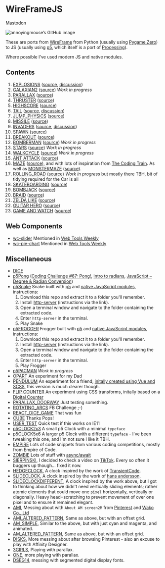 # WireFrameJS

<a rel="me" href="https://social.vivaldi.net/@dominicmyers">Mastodon</a>

![annoyingmouse’s GitHub image](https://crd.so/i/annoyingmouse?dark&removeLink)

These are ports from [WireFrame](https://wireframe.raspberrypi.org/) from Python (usually using [Pygame Zero](https://pygame-zero.readthedocs.io/)) to JS (usually using [p5](https://p5js.org/), which itself is a port of [Processing](https://processing.org/)). 

Where possible I've used modern JS and native modules.

## Contents

1. [EXPLOSIONS](https://annoyingmouse.js.org/WireFrameJS/001-EXPLOSIONS/) ([source](https://github.com/Wireframe-Magazine/Wireframe-1), [discussion](http://drmsite.blogspot.com/2019/03/p5-explosions.html))
2. [GALAXIAN2](https://annoyingmouse.js.org/WireFrameJS/002-GALAXIAN2/) ([source](https://github.com/Wireframe-Magazine/Wireframe-2)) _Work in progress_  
3. [PARALLAX](https://annoyingmouse.js.org/WireFrameJS/003-PARALLAX/) ([source](https://github.com/Wireframe-Magazine/Wireframe-3))
4. [THRUSTER](https://annoyingmouse.js.org/WireFrameJS/004-THRUSTER/) ([source](https://github.com/Wireframe-Magazine/Wireframe-4))
5. [HIGHSCORE](https://annoyingmouse.js.org/WireFrameJS/005-HIGHSCORE/) ([source](https://github.com/Wireframe-Magazine/Wireframe-5))
6. [TAIL](https://annoyingmouse.js.org/WireFrameJS/006-TAIL/) ([source](https://github.com/Wireframe-Magazine/Wireframe-6), [discussion](http://drmsite.blogspot.com/2019/03/p5-tail.html))
7. [JUMP_PHYSICS](https://annoyingmouse.js.org/WireFrameJS/007-JUMP_PHYSICS/) ([source](https://github.com/Wireframe-Magazine/Wireframe-7))
8. [MISSILE](https://annoyingmouse.js.org/WireFrameJS/008-MISSILE/) ([source](https://github.com/Wireframe-Magazine/Wireframe-8))
9. [INVADERS](https://annoyingmouse.js.org/WireFrameJS/009-INVADERS/) ([source](https://github.com/Wireframe-Magazine/Wireframe-9), [discussion](http://drmsite.blogspot.com/2019/04/p5-invader.html))
10. [SPAWN](https://annoyingmouse.js.org/WireFrameJS/010-SPAWN/) ([source](https://github.com/Wireframe-Magazine/Wireframe-10))
11. [BREAKOUT](https://annoyingmouse.js.org/WireFrameJS/011-BREAKOUT/) ([source](https://github.com/Wireframe-Magazine/Wireframe-11))
12. [BOMBERMAN](https://annoyingmouse.js.org/WireFrameJS/012-BOMBERMAN/) ([source](https://github.com/Wireframe-Magazine/Wireframe-12)) _Work in progress_
13. [STARS](https://annoyingmouse.js.org/WireFrameJS/013-STARS/) ([source](https://github.com/Wireframe-Magazine/Wireframe-13)) _Work in progress_
14. [WALKCYCLE](https://annoyingmouse.js.org/WireFrameJS/014-WALKCYCLE/) ([source](https://github.com/Wireframe-Magazine/Wireframe-14)) _Work in progress_
15. [ANT ATTACK](https://annoyingmouse.js.org/WireFrameJS/015-ANT_ATTACK/) ([source](https://github.com/Wireframe-Magazine/Wireframe-15))
18. [MAZE](https://annoyingmouse.js.org/WireFrameJS/018-MAZE/) ([source](https://github.com/Wireframe-Magazine/Wireframe18/tree/master/maze-algorithms)), and with lots of inspiration from [The Coding Train](https://www.youtube.com/watch?v=HyK_Q5rrcr4). As well as [MONSTERMAZE](https://annoyingmouse.js.org/WireFrameJS/018-MONSTERMAZE/) ([source](https://github.com/Wireframe-Magazine/Wireframe18/tree/master/source-code)).
31. [ROLLING_ROAD](https://annoyingmouse.js.org/WireFrameJS/031-ROLLING_ROAD/) ([source](https://github.com/Wireframe-Magazine/Wireframe-31)) _Work in progress_ but mostly there TBH, bit of tidying required for the Car is all
58. [SKATEBOARDING](https://annoyingmouse.js.org/WireFrameJS/058-SKATEBOARDING/) ([source](https://github.com/Wireframe-Magazine/Wireframe-58/tree/main/source-code-skateboarding))
59. [BOMBJACK](https://annoyingmouse.js.org/WireFrameJS/059-BOMBJACK/) ([source](https://github.com/Wireframe-Magazine/Wireframe-59/tree/main/bombjack-source-code))
60. [BRAID](https://annoyingmouse.js.org/WireFrameJS/060-BRAID/) ([source](https://github.com/Wireframe-Magazine/Wireframe-60/tree/main/source-code-braid))
61. [ZELDA LIKE](https://annoyingmouse.js.org/WireFrameJS/061-ZELDA_LIKE/) ([source](https://github.com/Wireframe-Magazine/Wireframe-61/tree/main/zelda-like))
62. [GUITAR HERO](https://annoyingmouse.js.org/WireFrameJS/062-GUITAR_HERO/) ([source](https://github.com/Wireframe-Magazine/Wireframe-63/tree/main/source-code-game-and-watch))
63. [GAME AND WATCH](https://annoyingmouse.js.org/WireFrameJS/063-GAME_AND_WATCH/) ([source](https://github.com/Wireframe-Magazine/Wireframe-62/tree/main/guitar-hero-source-code)) 

## Web Components

- [wc-slider](https://annoyingmouse.js.org/WireFrameJS/000-MISCELLANEOUS/WC_SLIDER/) Mentioned in [Web Tools Weekly](https://mailchi.mp/webtoolsweekly/web-tools-485)
- [wc-pie-chart](https://annoyingmouse.js.org/WireFrameJS/000-MISCELLANEOUS/WC_PIE_CHART/) Mentioned in [Web Tools Weekly](https://mailchi.mp/webtoolsweekly/web-tools-487)

## Miscellaneous

- [DICE](https://annoyingmouse.js.org/WireFrameJS/000-MISCELLANEOUS/DICE/)
- [p5Pong](https://annoyingmouse.js.org/WireFrameJS/000-MISCELLANEOUS/p5PONG/) ([Coding Challenge #67: Pong!](https://www.youtube.com/watch?v=IIrC5Qcb2G4), [Intro to radians](https://www.khanacademy.org/math/algebra2/trig-functions/intro-to-radians-alg2/v/introduction-to-radians), [JavaScript – Degree & Radian Conversion](http://cwestblog.com/2012/11/12/javascript-degree-and-radian-conversion/))
- [p5Snake](https://annoyingmouse.js.org/WireFrameJS/000-MISCELLANEOUS/p5SNAKE/) Snake built with [p5](https://p5js.org/) and [native JavaScript modules](https://developer.mozilla.org/en-US/docs/Web/JavaScript/Reference/Statements/import), instructions:
  1. Download this repo and extract it to a folder you'll remember. 
  2. Install [http-server](https://github.com/indexzero/http-server) (instructions via the link).
  3. Open a terminal window and navigate to the folder containing the extracted code.
  4. Enter `http-server` in the terminal.
  5. Play Snake
- [p5FROGGER](https://annoyingmouse.js.org/WireFrameJS/000-MISCELLANEOUS/p5FROGGER/) Frogger built with [p5](https://p5js.org/) and [native JavaScript modules](https://developer.mozilla.org/en-US/docs/Web/JavaScript/Reference/Statements/import), instructions:
  1. Download this repo and extract it to a folder you'll remember. 
  2. Install [http-server](https://github.com/indexzero/http-server) (instructions via the link).
  3. Open a terminal window and navigate to the folder containing the extracted code.
  4. Enter `http-server` in the terminal.
  5. Play Frogger  
- [p5PACMAN](https://annoyingmouse.js.org/WireFrameJS/000-MISCELLANEOUS/p5PACMAN/) _Work in progress_  
- [OPART](https://annoyingmouse.js.org/WireFrameJS/000-MISCELLANEOUS/OPART/) An experiment for my Dad  
- [PENDULUM](https://annoyingmouse.js.org/WireFrameJS/000-MISCELLANEOUS/PENDULUM/) An experiment for a friend, [initally created using Vue and SCSS](https://annoyingmouse.js.org/WireFrameJS/000-MISCELLANEOUS/PENDULUM/old.html), this version is much clearer though.
- [FLIP COUNTER](https://annoyingmouse.js.org/WireFrameJS/000-MISCELLANEOUS/COUNTER/) An experiment using CSS transforms, initally based on a [Digital Counter](https://repl.it/@annoyingmouse/Digital-Counter)
- [PARALLAX_DOORWAY](https://annoyingmouse.js.org/WireFrameJS/000-MISCELLANEOUS/PARALLAX_DOORWAY/) Just testing something.
- [ROTATING_ARCS](https://annoyingmouse.js.org/WireFrameJS/000-MISCELLANEOUS/ROTATING_ARCS/) FB Challenge ;-)
- [REACT_DICE_GAME](https://annoyingmouse.js.org/WireFrameJS/000-MISCELLANEOUS/REACT_DICE_GAME/) That was fun
- [CUBE](https://annoyingmouse.js.org/WireFrameJS/000-MISCELLANEOUS/CUBE/) Thanks Pops!
- [USER_TEST](https://annoyingmouse.js.org/WireFrameJS/000-MISCELLANEOUS/USER_TEST/) Quick test if this works on IE11
- [p5CLOCK2x3](https://annoyingmouse.js.org/WireFrameJS/000-MISCELLANEOUS/p5CLOCK2x3/) A small p5 Clock with a minimal `typeface`
- [p5CLOCK5x6](https://annoyingmouse.js.org/WireFrameJS/000-MISCELLANEOUS/p5CLOCK5x6/) A larger p5 Clock with a different `typeface` - I've been tweaking this one, and I'm not sure I like it TBH.
- [EMPIRE](https://annoyingmouse.js.org/WireFrameJS/000-MISCELLANEOUS/EMPIRE/) Lots of code snippets from various coding competitions, mostly from Empire of Code.
- [ZOMBIE](https://annoyingmouse.js.org/WireFrameJS/000-MISCELLANEOUS/ZOMBIE/) Lots of stuff with [async/await](https://nodejs.dev/learn/modern-asynchronous-javascript-with-async-and-await)
- [SIERPINSKI](https://annoyingmouse.js.org/WireFrameJS/000-MISCELLANEOUS/SIERPINSKI/), I decided to check a video on [TikTok](https://vm.tiktok.com/ZMFJCm8Rh/). Every so often it buggers up though... fixed it now.
- [HEDGECLOCK](https://annoyingmouse.js.org/WireFrameJS/000-MISCELLANEOUS/HEDGECLOCK/), A clock inspired by the work of [TransientCode](https://x.com/TransientCode).
- [SLIDECLOCK](https://annoyingmouse.js.org/WireFrameJS/000-MISCELLANEOUS/SLIDECLOCK/), A clock inspired by the work of [hans andersson](https://www.instructables.com/Time-Slider/).
- [SLIDECLOCKDIFFERENT](https://annoyingmouse.js.org/WireFrameJS/000-MISCELLANEOUS/SLIDECLOCKDIFFERENT/), A clock inspired by the work above, but I got to thinking about how we didn't need vertically sliding elements; rather atomic elements that could move one `pixel` horizontally, vertically or diagonally. Heavy head=scratching to prevent movement of over one pixel and to ensure it remained elegant.
- [AMI](https://annoyingmouse.js.org/WireFrameJS/000-MISCELLANEOUS/AMI/), Messing about with <code>About AM screen2M</code> from [Pinterest](https://pin.it/4fsVgCvm7) and [Wako Co., Ltd](https://letterpresslabo.com/2019/09/22/wacoo-column-ikitahan32/)
- [AMI_ALTERED_PATTERN](https://annoyingmouse.js.org/WireFrameJS/000-MISCELLANEOUS/AMI_ALTERED_PATTERN/), Same as above, but with an offset grid.
- [AM_SIMPLE](https://annoyingmouse.js.org/WireFrameJS/000-MISCELLANEOUS/AM_SIMPLE/), Similar to the above, but with just cyan and magenta, and animated.
- [AM_ALTERED_PATTERN](https://annoyingmouse.js.org/WireFrameJS/000-MISCELLANEOUS/AM_ALTERED_PATTERN/), Same as above, but with an offset grid.
- [DISKS](https://annoyingmouse.js.org/WireFrameJS/000-MISCELLANEOUS/DISKS/), More messing about after browsing Pinterest - also an excuse to play with Affinity Designer.
- [3GIRLS](https://annoyingmouse.js.org/WireFrameJS/000-MISCELLANEOUS/3GIRLS/), Playing with parallax.
- [ONE](https://annoyingmouse.js.org/WireFrameJS/000-MISCELLANEOUS/ONE/), more playing with parallax.
- [DSEG14](https://annoyingmouse.js.org/WireFrameJS/000-MISCELLANEOUS/BPM/), messing with segmented digital display fonts.